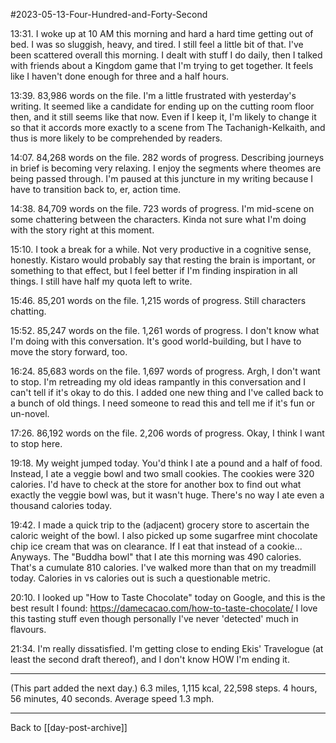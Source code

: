 #2023-05-13-Four-Hundred-and-Forty-Second

13:31.  I woke up at 10 AM this morning and hard a hard time getting out of bed.  I was so sluggish, heavy, and tired.  I still feel a little bit of that.  I've been scattered overall this morning.  I dealt with stuff I do daily, then I talked with friends about a Kingdom game that I'm trying to get together.  It feels like I haven't done enough for three and a half hours.

13:39.  83,986 words on the file.  I'm a little frustrated with yesterday's writing.  It seemed like a candidate for ending up on the cutting room floor then, and it still seems like that now.  Even if I keep it, I'm likely to change it so that it accords more exactly to a scene from The Tachanigh-Kelkaith, and thus is more likely to be comprehended by readers.

14:07.  84,268 words on the file.  282 words of progress.  Describing journeys in brief is becoming very relaxing.  I enjoy the segments where theomes are being passed through.  I'm paused at this juncture in my writing because I have to transition back to, er, action time.

14:38.  84,709 words on the file.  723 words of progress.  I'm mid-scene on some chattering between the characters.  Kinda not sure what I'm doing with the story right at this moment.

15:10.  I took a break for a while.  Not very productive in a cognitive sense, honestly.  Kistaro would probably say that resting the brain is important, or something to that effect, but I feel better if I'm finding inspiration in all things.  I still have half my quota left to write.

15:46.  85,201 words on the file.  1,215 words of progress.  Still characters chatting.

15:52.  85,247 words on the file.  1,261 words of progress.  I don't know what I'm doing with this conversation.  It's good world-building, but I have to move the story forward, too.

16:24.  85,683 words on the file.  1,697 words of progress.  Argh, I don't want to stop.  I'm retreading my old ideas rampantly in this conversation and I can't tell if it's okay to do this.  I added one new thing and I've called back to a bunch of old things.  I need someone to read this and tell me if it's fun or un-novel.

17:26.  86,192 words on the file.  2,206 words of progress.  Okay, I think I want to stop here.

19:18.  My weight jumped today.  You'd think I ate a pound and a half of food.  Instead, I ate a veggie bowl and two small cookies.  The cookies were 320 calories.  I'd have to check at the store for another box to find out what exactly the veggie bowl was, but it wasn't huge.  There's no way I ate even a thousand calories today.

19:42.  I made a quick trip to the (adjacent) grocery store to ascertain the caloric weight of the bowl.  I also picked up some sugarfree mint chocolate chip ice cream that was on clearance.  If I eat that instead of a cookie...  Anyways.  The "Buddha bowl" that I ate this morning was 490 calories.  That's a cumulate 810 calories.  I've walked more than that on my treadmill today.  Calories in vs calories out is such a questionable metric.

20:10.  I looked up "How to Taste Chocolate" today on Google, and this is the best result I found: https://damecacao.com/how-to-taste-chocolate/  I love this tasting stuff even though personally I've never 'detected' much in flavours.

21:34.  I'm really dissatisfied.  I'm getting close to ending Ekis' Travelogue (at least the second draft thereof), and I don't know HOW I'm ending it.

---
(This part added the next day.)  6.3 miles, 1,115 kcal, 22,598 steps.  4 hours, 56 minutes, 40 seconds.  Average speed 1.3 mph.

---
Back to [[day-post-archive]]